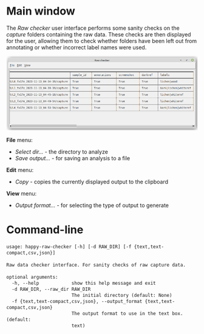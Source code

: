 # Main window

The *Raw checker* user interface performs some sanity checks on the *capture*
folders containing the raw data. These checks are then displayed for the user,
allowing them to check whether folders have been left out from annotating or
whether incorrect label names were used.

![Raw checker - main window](img/raw_checker-main.png)

**File** menu:

* *Select dir...* - the directory to analyze
* *Save output...* - for saving an analysis to a file

**Edit** menu:

* *Copy* - copies the currently displayed output to the clipboard

**View** menu:
 
* *Output format...* - for selecting the type of output to generate


# Command-line

```
usage: happy-raw-checker [-h] [-d RAW_DIR] [-f {text,text-compact,csv,json}]

Raw data checker interface. For sanity checks of raw capture data.

optional arguments:
  -h, --help            show this help message and exit
  -d RAW_DIR, --raw_dir RAW_DIR
                        The initial directory (default: None)
  -f {text,text-compact,csv,json}, --output_format {text,text-compact,csv,json}
                        The output format to use in the text box. (default:
                        text)
```

